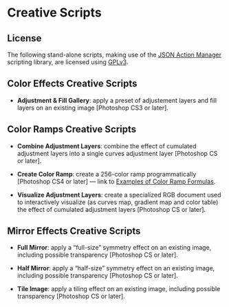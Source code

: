 # Creative Scripts

## License

The following stand-alone scripts, making use of the [JSON Action
Manager](<../JSON_Action_Manager/>) scripting library, are licensed using
[GPLv3](<http://www.gnu.org/licenses/gpl.html>).

## Color Effects Creative Scripts

-   **Adjustment & Fill Gallery**: apply a preset of adjustement layers and fill
    layers on an existing image [Photoshop CS3 or later].

## Color Ramps Creative Scripts

-   **Combine Adjustment Layers**: combine the effect of cumulated adjustment
    layers into a single curves adjustment layer [Photoshop CS or later].

-   **Create Color Ramp**: create a 256-color ramp programmatically [Photoshop
    CS4 or later] — link to [Examples of Color Ramp
    Formulas](<https://web.archive.org/web/20160125021229/http://www.tonton-pixel.com/blog/scripts/creative-scripts/create-color-ramp/examples-of-color-ramp-formulas/>).

-   **Visualize Adjustment Layers**: create a specialized RGB document used to
    interactively visualize (as curves map, gradient map and color table) the
    effect of cumulated adjustment layers [Photoshop CS or later].

## Mirror Effects Creative Scripts

-   **Full Mirror**: apply a “full-size” symmetry effect on an existing image,
    including possible transparency [Photoshop CS or later].

-   **Half Mirror**: apply a “half-size” symmetry effect on an existing image,
    including possible transparency [Photoshop CS or later].

-   **Tile Image**: apply a tiling effect on an existing image, including
    possible transparency [Photoshop CS or later].

